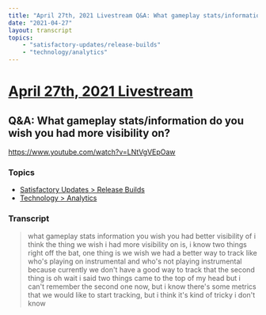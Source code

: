 ```yaml
---
title: "April 27th, 2021 Livestream Q&A: What gameplay stats/information do you wish you had more visibility on?"
date: "2021-04-27"
layout: transcript
topics:
    - "satisfactory-updates/release-builds"
    - "technology/analytics"
---
```

# [April 27th, 2021 Livestream](../2021-04-27.md)
## Q&A: What gameplay stats/information do you wish you had more visibility on?
https://www.youtube.com/watch?v=LNtVgVEpOaw

### Topics
* [Satisfactory Updates > Release Builds](../topics/satisfactory-updates/release-builds.md)
* [Technology > Analytics](../topics/technology/analytics.md)

### Transcript

> what gameplay stats information you wish you had better visibility of i think the thing we wish i had more visibility on is, i know two things right off the bat, one thing is we wish we had a better way to track like who's playing on instrumental and who's not playing instrumental because currently we don't have a good way to track that the second thing is oh wait i said two things came to the top of my head but i can't remember the second one now, but i know there's some metrics that we would like to start tracking, but i think it's kind of tricky i don't know
